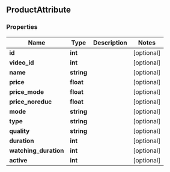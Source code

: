 ## ProductAttribute

### Properties
Name | Type | Description | Notes
------------ | ------------- | ------------- | -------------
**id** | **int** |  | [optional] 
**video_id** | **int** |  | [optional] 
**name** | **string** |  | [optional] 
**price** | **float** |  | [optional] 
**price_mode** | **float** |  | [optional] 
**price_noreduc** | **float** |  | [optional] 
**mode** | **string** |  | [optional] 
**type** | **string** |  | [optional] 
**quality** | **string** |  | [optional] 
**duration** | **int** |  | [optional] 
**watching_duration** | **int** |  | [optional] 
**active** | **int** |  | [optional] 


